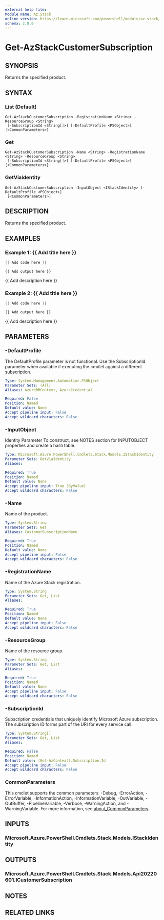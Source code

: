 ```yaml
---
external help file:
Module Name: Az.Stack
online version: https://learn.microsoft.com/powershell/module/az.stack/get-azstackcustomersubscription
schema: 2.0.0
---
```


# Get-AzStackCustomerSubscription

## SYNOPSIS
Returns the specified product.

## SYNTAX

### List (Default)
```
Get-AzStackCustomerSubscription -RegistrationName <String> -ResourceGroup <String>
 [-SubscriptionId <String[]>] [-DefaultProfile <PSObject>] [<CommonParameters>]
```

### Get
```
Get-AzStackCustomerSubscription -Name <String> -RegistrationName <String> -ResourceGroup <String>
 [-SubscriptionId <String[]>] [-DefaultProfile <PSObject>] [<CommonParameters>]
```

### GetViaIdentity
```
Get-AzStackCustomerSubscription -InputObject <IStackIdentity> [-DefaultProfile <PSObject>]
 [<CommonParameters>]
```

## DESCRIPTION
Returns the specified product.

## EXAMPLES

### Example 1: {{ Add title here }}
```powershell
{{ Add code here }}
```

```output
{{ Add output here }}
```

{{ Add description here }}

### Example 2: {{ Add title here }}
```powershell
{{ Add code here }}
```

```output
{{ Add output here }}
```

{{ Add description here }}

## PARAMETERS

### -DefaultProfile
The DefaultProfile parameter is not functional.
Use the SubscriptionId parameter when available if executing the cmdlet against a different subscription.

```yaml
Type: System.Management.Automation.PSObject
Parameter Sets: (All)
Aliases: AzureRMContext, AzureCredential

Required: False
Position: Named
Default value: None
Accept pipeline input: False
Accept wildcard characters: False
```

### -InputObject
Identity Parameter
To construct, see NOTES section for INPUTOBJECT properties and create a hash table.

```yaml
Type: Microsoft.Azure.PowerShell.Cmdlets.Stack.Models.IStackIdentity
Parameter Sets: GetViaIdentity
Aliases:

Required: True
Position: Named
Default value: None
Accept pipeline input: True (ByValue)
Accept wildcard characters: False
```

### -Name
Name of the product.

```yaml
Type: System.String
Parameter Sets: Get
Aliases: CustomerSubscriptionName

Required: True
Position: Named
Default value: None
Accept pipeline input: False
Accept wildcard characters: False
```

### -RegistrationName
Name of the Azure Stack registration.

```yaml
Type: System.String
Parameter Sets: Get, List
Aliases:

Required: True
Position: Named
Default value: None
Accept pipeline input: False
Accept wildcard characters: False
```

### -ResourceGroup
Name of the resource group.

```yaml
Type: System.String
Parameter Sets: Get, List
Aliases:

Required: True
Position: Named
Default value: None
Accept pipeline input: False
Accept wildcard characters: False
```

### -SubscriptionId
Subscription credentials that uniquely identify Microsoft Azure subscription.
The subscription ID forms part of the URI for every service call.

```yaml
Type: System.String[]
Parameter Sets: Get, List
Aliases:

Required: False
Position: Named
Default value: (Get-AzContext).Subscription.Id
Accept pipeline input: False
Accept wildcard characters: False
```

### CommonParameters
This cmdlet supports the common parameters: -Debug, -ErrorAction, -ErrorVariable, -InformationAction, -InformationVariable, -OutVariable, -OutBuffer, -PipelineVariable, -Verbose, -WarningAction, and -WarningVariable. For more information, see [about_CommonParameters](http://go.microsoft.com/fwlink/?LinkID=113216).

## INPUTS

### Microsoft.Azure.PowerShell.Cmdlets.Stack.Models.IStackIdentity

## OUTPUTS

### Microsoft.Azure.PowerShell.Cmdlets.Stack.Models.Api20220601.ICustomerSubscription

## NOTES

## RELATED LINKS

